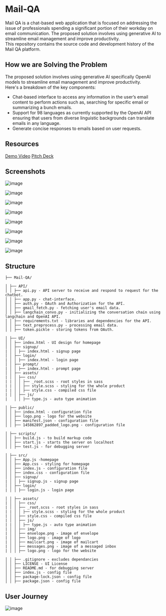 # Mail-QA
Mail QA is a chat-based web application that is focused on addressing the issue of professionals spending a significant portion of their workday on email communication. 
The proposed solution involves using generative AI to streamline email management and improve productivity.<br>
This repository contains the source code and development history of the Mail QA platform.

## How we are Solving the Problem
The proposed solution involves using generative AI specifically OpenAI models to streamline email management
and improve productivity.<br>
Here's a breakdown of the key components:
- Chat-based interface to access any information in the user’s email content to perform actions such as, searching for specific email or summarizing a bunch emails.
- Support for 98 languages as currently supported by the OpenAI API ensuring that users from diverse linguistic backgrounds can translate emails in any language.
- Generate concise responses to emails based on user requests.

## Resources
[Demo Video](https://drive.google.com/file/d/1ivAI7riE9yAOSYZ1-nWHpN8l8szX46EW/view?usp=sharing)
[Pitch Deck](https://docs.google.com/presentation/d/12jkcWXsaLJO9XR5Z7PLDtkm17liagl22xOLddlPp6fQ/edit?usp=sharing)

## Screenshots
![image](https://github.com/KevKibe/Mail-QA/assets/86055894/1b1fa4d2-4eff-4fdc-9568-0f583d1bf22b)

![image](https://github.com/KevKibe/Mail-QA/assets/86055894/34ec481e-e552-4f7b-9181-a3a837ca2358)

![image](https://github.com/KevKibe/Mail-QA/assets/86055894/9a4e6f62-a7d9-4ea2-a22d-f13d9ba55857)

![image](https://github.com/KevKibe/Mail-QA/assets/86055894/e1f9c62e-9de6-4c5b-989d-5581ed0e5537)


![image](https://github.com/KevKibe/Mail-QA/assets/86055894/43453072-e632-49c9-89ab-a9e3fbe0e7e2)

![image](https://github.com/KevKibe/Mail-QA/assets/86055894/0a85408f-6740-4f96-89b8-93be2bb90265)

![image](https://github.com/KevKibe/Mail-QA/assets/86055894/122c7a67-72b0-4269-ab18-480041751c8a)

![image](https://github.com/KevKibe/Mail-QA/assets/86055894/cee5ac9d-480e-4e27-b3ee-18100a0916aa)


## Structure
```
├── Mail-QA/

│ ├── API/
│ │ ├── api.py - API server to receive and respond to request for the chatbot.
│ │ ├── app.py - chat-interface.
│ │ ├── auth.py - OAuth and Authorization for the API.
│ │ ├── gmail_fetch.py - fetching user's email data.
│ │ ├── langchain_convo.py - initializing the conversation chain using langchain and OpenAI API.
│ │ ├── requirements.txt - libraries and dependencies for the API.
│ │ ├── text_preprocess.py - processing email data.
│ │ ├── token.pickle - storing tokens from OAuth.

│ ├── UI/
│ │ ├── index.html - UI design for homepage
│ │ ├── signup/
| │ │ ├── index.html - signup page
│ │ ├── login/
| │ │ ├── index.html - login page
│ │ ├── prompt/
| │ │ ├── index.html - prompt page
│ │ ├── assets/
| │ │ ├── css/
| | │ │ ├── _root.scss - root styles in sass
| | │ │ ├── style.scss - styling for the whole product
| | │ │ ├── style.css - compiled css file
| │ │ ├── js/
|   │ │ ├── type.js - auto type animation

│ ├── public/
│ │ ├── index.html - configuration file
│ │ ├── logo.png - logo for the website
│ │ ├── manifest.json - configuration file
│ │ ├── 145862897_padded_logo.png - configuration file

│ ├── scripts/
│ │ ├── build.js - to build markup code
│ │ ├── start.js - starts the server on localhost
│ │ ├── test.js - for debugging server

│ ├── src/
│ │ ├── App.js -homepage
│ │ ├── App.css - styling for homepage
│ │ ├── index.js - configuration file
│ │ ├── index.css - configuration file
│ │ ├── signup/
| │ │ ├── signup.js - signup page
│ │ ├── login/
| │ │ ├── login.js - login page

│ │ ├── assets/
| │ │ ├── css/
| │ │ ├── _root.scss - root styles in sass
| | │ │ ├── style.scss - styling for the whole product
| │ │ ├── style.css - compiled css file
| │ │ ├── js/
| | │ │ ├── type.js - auto type animation
| │ │ ├── img/
| │ │ ├── envelope.png - image of envelope
| │ │ ├── logo.png - image of logo
| │ │ ├── mailcart.png - image of mailcart
| │ │ ├── messages.png - image of a messaged inbox
| │ │ ├── logo.png - logo for the website

│ │ ├── .gitignore - excludes dependancies
│ │ ├── LICENSE - UI License
│ │ ├── README.md - for debugging server
│ │ ├── index.js - config file
│ │ ├── package-lock.json - config file
│ │ ├── package.json - config file
```
## User Journey
![image](https://github.com/KevKibe/Mail-QA/assets/86055894/dc39adba-d6b2-4885-b26b-a5a16f66aaf8)


